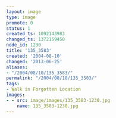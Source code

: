 ```yaml
---
layout: image
type: image
promote: 0
status: 1
created_ts: 1092143983
changed_ts: 1372159450
node_id: 1230
title: '135_3583'
created: '2004-08-10'
changed: '2013-06-25'
aliases:
- "/2004/08/10/135_3583/"
permalink: "/2004/08/10/135_3583/"
tags:
- Walk in Forgotten Location
images:
- - src: image/images/135_3583-1230.jpg
    name: 135_3583-1230.jpg
---
```


